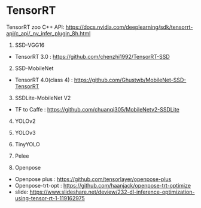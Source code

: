 # TensorRT
TensorRT zoo 
C++ API: https://docs.nvidia.com/deeplearning/sdk/tensorrt-api/c_api/_nv_infer_plugin_8h.html 

1. SSD-VGG16
- TensorRT 3.0 : https://github.com/chenzhi1992/TensorRT-SSD 
2. SSD-MobileNet 
- TensorRT 4.0(class 4) : https://github.com/Ghustwb/MobileNet-SSD-TensorRT 
3. SSDLite-MobileNet V2  
- TF to Caffe : https://github.com/chuanqi305/MobileNetv2-SSDLite
4. YOLOv2 
5. YOLOv3
6. TinyYOLO 
7. Pelee 

8. Openpose
- Openpose plus : https://github.com/tensorlayer/openpose-plus 
- Openpose-trt-opt : https://github.com/haanjack/openpose-trt-optimize   
- slide: https://www.slideshare.net/deview/232-dl-inference-optimization-using-tensor-rt-1-119162975 
